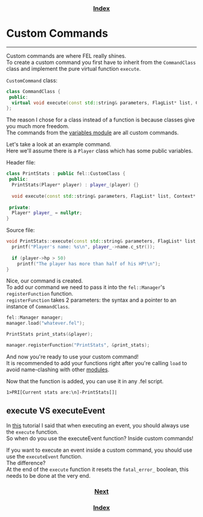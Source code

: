 <h3 align="center"><a href="index">Index</a></h3>

# Custom Commands
------
Custom commands are where FEL really shines.  
To create a custom command you first have to inherit from the `CommandClass` class and implement the pure virtual function `execute`.

`CustomCommand` class:
```cpp
class CommandClass {
 public:
  virtual void execute(const std::string& parameters, FlagList* list, Context* context) = 0;
};
```

The reason I chose for a class instead of a function is because classes give you much more freedom.  
The commands from the [variables module](variables) are all custom commands.  

Let's take a look at an example command.  
Here we'll assume there is a `Player` class which has some public variables.  

Header file:
```cpp
class PrintStats : public fel::CustomClass {
 public:
  PrintStats(Player* player) : player_(player) {}
  
  void execute(const std::string& parameters, FlagList* list, Context* context) override;
  
 private:
  Player* player_ = nullptr;
}
```

Source file:
```cpp
void PrintStats::execute(const std::string& parameters, FlagList* list, Context* context) {
  printf("Player's name: %s\n", player_->name.c_str());
  
  if (player->hp > 50)
    printf("The player has more than half of his HP!\n");
}
```

Nice, our command is created.  
To add our command we need to pass it into the `fel::Manager`'s `registerFunction` function.  
`registerFunction` takes 2 parameters: the syntax and a pointer to an instance of `CommandClass`.

```cpp
fel::Manager manager;
manager.load("whatever.fel");

PrintStats print_stats(&player);

manager.registerFunction("PrintStats", &print_stats);
```

And now you're ready to use your custom command!  
It is recommended to add your functions right after you're calling `load` to avoid name-clashing with other [modules](modules).  

Now that the function is added, you can use it in any .fel script.
```
1>PRI[Current stats are:\n]-PrintStats[]|
```

## execute VS executeEvent

In [this](loading-executing) tutorial I said that when executing an event, you should always use the `execute` function.  
So when do you use the executeEvent function? Inside custom commands!

If you want to execute an event inside a custom command, you should use use the `executeEvent` function.  
The difference?  
At the end of the `execute` function it resets the `fatal_error_` boolean, this needs to be done at the very end.  

<h3 align="center"><a href="helper">Next</a></h3>
<h3 align="center"><a href="index">Index</a></h3>
